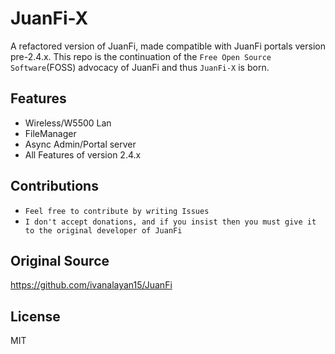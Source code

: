 # JuanFi-X
A refactored version of JuanFi, made compatible with JuanFi portals version pre-2.4.x.
This repo is the continuation of the `Free Open Source Software`(FOSS) advocacy of JuanFi and thus `JuanFi-X` is born.

## Features
- Wireless/W5500 Lan
- FileManager
- Async Admin/Portal server
- All Features of version 2.4.x

## Contributions
- `Feel free to contribute by writing Issues`
- `I don't accept donations, and if you insist then you must give it to the original developer of JuanFi`

## Original Source
https://github.com/ivanalayan15/JuanFi

## License
MIT
